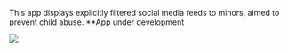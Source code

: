This app displays explicitly filtered social media feeds to minors, aimed to prevent child abuse.
**App under development

<img src="secu_space.png">
